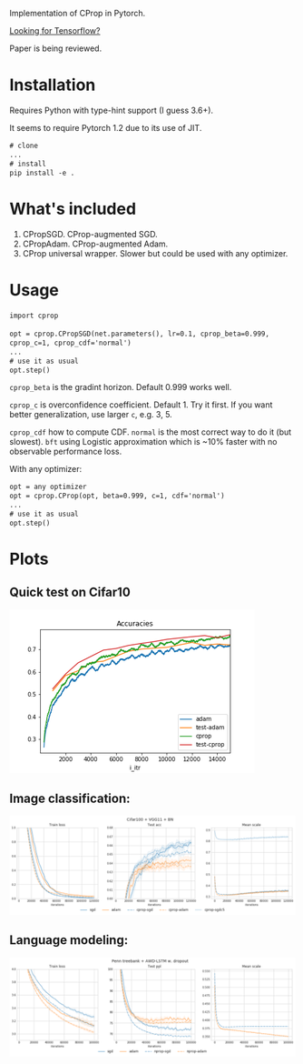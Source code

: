 Implementation of CProp in Pytorch.

[Looking for Tensorflow?](https://github.com/phizaz/cprop/tree/master/tf)

Paper is being reviewed.

# Installation

Requires Python with type-hint support (I guess 3.6+).

It seems to require Pytorch 1.2 due to its use of JIT.

```
# clone 
...
# install
pip install -e .
```

# What's included 

1. CPropSGD. CProp-augmented SGD.
2. CPropAdam. CProp-augmented Adam.
3. CProp universal wrapper. Slower but could be used with any optimizer.

# Usage

```
import cprop

opt = cprop.CPropSGD(net.parameters(), lr=0.1, cprop_beta=0.999, cprop_c=1, cprop_cdf='normal')
...
# use it as usual
opt.step()
```

`cprop_beta` is the gradint horizon. Default 0.999 works well. 

`cprop_c` is overconfidence coefficient. Default 1. Try it first. If you want better generalization, use larger `c`, e.g. 3, 5.

`cprop_cdf` how to compute CDF. `normal` is the most correct way to do it (but slowest). `bft` using Logistic approximation which is ~10% faster with no observable performance loss.

With any optimizer:

```
opt = any optimizer
opt = cprop.CProp(opt, beta=0.999, c=1, cdf='normal')
...
# use it as usual
opt.step()
```

# Plots

## Quick test on Cifar10
![alt text](https://raw.githubusercontent.com/phizaz/cprop/master/cifar10_small.png)

## Image classification:
![alt text](https://raw.githubusercontent.com/phizaz/cprop/master/plots/cifar100-vgg-bn-github.png)

## Language modeling:
![alt text](https://raw.githubusercontent.com/phizaz/cprop/master/plots/ptb-lstm-dropout-github.png)



